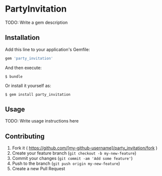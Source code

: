 # PartyInvitation

TODO: Write a gem description

## Installation

Add this line to your application's Gemfile:

```ruby
gem 'party_invitation'
```

And then execute:

    $ bundle

Or install it yourself as:

    $ gem install party_invitation

## Usage

TODO: Write usage instructions here

## Contributing

1. Fork it ( https://github.com/[my-github-username]/party_invitation/fork )
2. Create your feature branch (`git checkout -b my-new-feature`)
3. Commit your changes (`git commit -am 'Add some feature'`)
4. Push to the branch (`git push origin my-new-feature`)
5. Create a new Pull Request
